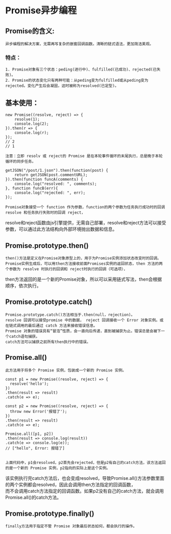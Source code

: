 # Promise异步编程

## Promise的含义:

	异步编程的解决方案，无需再写复杂的嵌套回调函数。清晰的链式语法，更加简洁美观。

### 特点：

	1. Promise对象有三个状态：peding(进行中)、fulfilled(已成功)、rejected(已失败)。
	2. Promise的状态变化只有两种可能：从peding变为fulfilled或从peding变为rejected。变化产生后会凝固，这时被称为resolved(已定型)。

## 基本使用：	

	new Promise((resolve, reject) => {  
		resolve(1);  
		console.log(2);  
	}).then(r => {  
		console.log(r);  
	});  
	// 2  
	// 1  

	注意：立即 resolv 或 reject的 Promise 是在本轮事件循环的末尾执行，总是晚于本轮循环的同步任务。

	getJSON("/post/1.json").then(function(post) {
		return getJSON(post.commentURL);
	}).then(function funcA(comments) {
		console.log("resolved: ", comments);
	}, function funcB(err){
		console.log("rejected: ", err);
	});

	Promise对象接受一个 function 作为参数，function的两个参数为任务执行成功时的回调 resolve 和任务执行失败时的回调 reject，  
resolve和reject函数由js引擎提供，无需自己部署，resolve和reject方法可以接受参数，可以通过此方法结构向外部环境抛出数据和信息。

## Promise.prototype.then()

	then()方法是定义在Promise对象原型上的，用于为Promise实例添加状态改变时的回调。  
	Promise实例生成后，可以用then方法接收前面Promises实例的返回状态，then 方法的两个参数为 resolve 时执行的回调和 reject时执行的回调（可选项），  
then方法返回的是一个新的Promise对象，所以可以采用链式写法，then会根据顺序，依次执行。

## Promise.prototype.catch()

	Promise.prototype.catch()方法相当于.then(null，rejection)。  
	resolve 回调可以接受promise 中的数据， reject 回调接收一个 Error 对象实例。或在链式调用的最后通过 catch 方法来接收错误信息。  
	Promise 对象的错误具有“冒泡”性质，会一直向后传递，直到被捕获为止。错误总是会被下一个catch语句捕获。  
	catch方法可以捕获之前所有then执行中的错误。  

## Promise.all()

	此方法用于将多个 Promise 实例，包装成一个新的 Promise 实例。  

	const p1 = new Promise((resolve, reject) => {
	  resolve('hello');
	})
	.then(result => result)
	.catch(e => e);

	const p2 = new Promise((resolve, reject) => {
	  throw new Error('报错了');
	})
	.then(result => result)
	.catch(e => e);

	Promise.all([p1, p2])
	.then(result => console.log(result))
	.catch(e => console.log(e));
	// ["hello", Error: 报错了]


	上面代码中，p1会resolved，p2首先会rejected，但是p2有自己的catch方法，该方法返回的是一个新的 Promise 实例，p2指向的实际上是这个实例。  
该实例执行完catch方法后，也会变成resolved，导致Promise.all()方法参数里面的两个实例都会resolved，因此会调用then方法指定的回调函数，  
而不会调用catch方法指定的回调函数。如果p2没有自己的catch方法，就会调用Promise.all()的catch方法。  

## Promise.prototype.finally()

	finally方法用于指定不管 Promise 对象最后状态如何，都会执行的操作。


